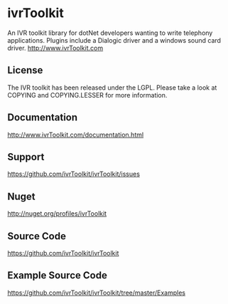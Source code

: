 ivrToolkit
==========

An IVR toolkit library for dotNet developers wanting to write telephony applications. Plugins include a Dialogic driver and a windows sound card driver.
http://www.ivrToolkit.com

License
-------
The IVR toolkit has been released under the LGPL. Please take a look at COPYING and COPYING.LESSER for more information.

Documentation
-------------
http://www.ivrToolkit.com/documentation.html

Support 
-------
https://github.com/ivrToolkit/ivrToolkit/issues

Nuget
-----

http://nuget.org/profiles/ivrToolkit

Source Code
-----------
https://github.com/ivrToolkit/ivrToolkit

Example Source Code
-------------------
https://github.com/ivrToolkit/ivrToolkit/tree/master/Examples
